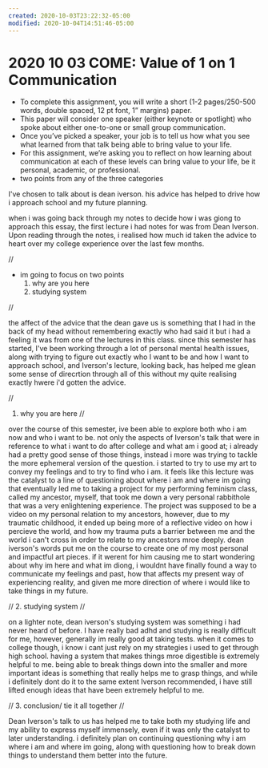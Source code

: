 ```yaml
---
created: 2020-10-03T23:22:32-05:00
modified: 2020-10-04T14:51:46-05:00
---
```


# 2020 10 03 COME: Value of 1 on 1 Communication

- To complete this assignment, you will write a short (1-2 pages/250-500 words, double spaced, 12 pt font, 1” margins) paper. 
- This paper will consider one speaker (either keynote or spotlight) who spoke about either one-to-one or small group communication.
- Once you’ve picked a speaker, your job is to tell us how what you see what learned from that talk being able to bring value to your life.
-  For this assignment, we’re asking you to reflect on how learning about communication at each of these levels can bring value to your life, be it personal, academic, or professional.
  - two points from any of the three categories




















I've chosen to talk about is dean iverson. his advice has helped to drive how i approach school and my future planning. 

when i was going  back through my notes to decide how i was giong to approach this essay, the first lecture i had notes for was from Dean Iverson. Upon reading through the notes, i realised how much id taken the advice to heart over my college experience over the last few months.

//

- im going to focus on two points
  1. why are you here
  1. studying system
  
//

the affect of the advice that the dean gave us is something that I had in the back of my head without remembering exactly who had said it but i had a feeling it was from one of the lectures in this class. since this semester has started, I've been working through a lot of personal mental health issues, along with trying to figure out exactly who I want to be and how I want to approach school, and Iverson's lecture, looking back, has helped me glean some sense of direcrtion through all of this without my quite realising exactly hwere i'd gotten the advice. 

//
1. why you are here
//

over the course of this semester, ive been able to explore both who i am now and who i want to be. not only the aspects of Iverson's talk that were in reference to what i want to do after college and what am i good at; i already had a pretty good sense of those things, instead i more was trying to tackle the more ephemeral version of the question. i started to try to use my art to convey my feelings and to try to find who i am. it feels like this lecture was the catalyst to a line of questioning about where i am and where im going that eventually led me to taking a project for my performing feminism class, called my ancestor, myself, that took me down a very personal rabbithole that was a very enlightening experience. The project was supposed to be a video on my personal relation to my ancestors, however, due to my traumatic childhood, it ended up being more of a reflective video on how i percieve the world, and how my trauma puts a barrier between me and the world i can't cross in order to relate to my ancestors mroe deeply. dean iverson's words put me on the course to create one of my most personal and impactful art pieces. if it werent for him causing me to start wondering about why im here and what im diong, i wouldnt have finally found a way to communicate my feelings and past, how that affects my present way of experiencing reality, and given me more direction of where i would like to take things in my future.






//
2. studying system
//

on a lighter note, dean iverson's studying system was something i had never heard of before. I have really bad adhd and studying is really difficult for me, however, generally im really good at taking tests. when it comes to college though, i know i cant just rely on my strategies i used to get through high school. having a system that makes things mroe digestible is extremely helpful to me. being able to break things down into the smaller and more important ideas is something that really helps me to grasp things, and while i definitely dont do it to the same extent Iverson recommended, i have still lifted enough ideas that have been extremely helpful to me.













//
3. conclusion/ tie it all together
//





Dean Iverson's talk to us has helped me to take both my studying life and my ability to express myself immensely, even if it was only the catalyst to later understanding. i definitely plan on continuing questioning why i am where i am and where im going, along with questioning how to break down things to understand them better into the future.